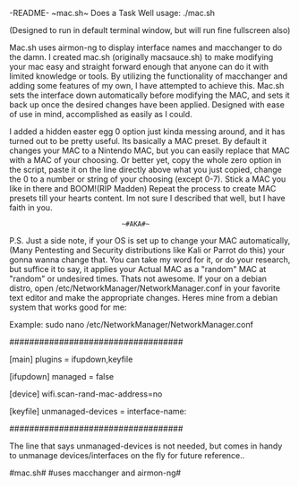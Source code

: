 
-README-    ~mac.sh~    Does a Task Well    usage: ./mac.sh

(Designed to run in default terminal window, but will run fine fullscreen also)

Mac.sh uses airmon-ng to display interface names and macchanger to do the damn.
I created mac.sh (originally macsauce.sh) to make modifying your mac easy and 
straight forward enough that anyone can do it with limited knowledge or tools. 
By utilizing the functionality of macchanger and adding some features of my own,
I have attempted to achieve this. Mac.sh sets the interface down automatically
before modifying the MAC, and sets it back up once the desired changes have been
applied. Designed with ease of use in mind, accomplished as easily as I could.

 

I added a hidden easter egg 0 option just kinda messing around, and it has 
turned out to be pretty useful. Its basically a MAC preset. By default it
changes your MAC to a Nintendo MAC, but you can easily replace that MAC with a
MAC of your choosing. Or better yet, copy the whole zero option in the script, 
paste it on the line directly above what you just copied, change the 0 to a 
number or string of your choosing (except 0-7). Stick a MAC you like in there 
and BOOM!(RIP Madden) Repeat the process to create MAC presets till your hearts
content. Im not sure I described that well, but I have faith in you.

                                ~#AKA#~

P.S. Just a side note, if your OS is set up to change your MAC automatically,
(Many Pentesting and Security distributions like Kali or Parrot do this) 
your gonna wanna change that. You can take my word for it, or do your research,
but suffice it to say, it applies your Actual MAC as a "random" MAC at "random"
or undesired times. Thats not awesome. If your on a debian distro, open
/etc/NetworkManager/NetworkManager.conf in your favorite text editor and make
the appropriate changes. Heres mine from a debian system that works good for me:

Example: sudo nano /etc/NetworkManager/NetworkManager.conf

###################################

[main]
plugins = ifupdown,keyfile

[ifupdown]
managed = false

[device]
wifi.scan-rand-mac-address=no

[keyfile]
unmanaged-devices = interface-name:
 
###################################

The line that says unmanaged-devices is not needed, but comes in handy to
unmanage devices/interfaces on the fly for future reference..

#mac.sh#        #uses macchanger and airmon-ng#
